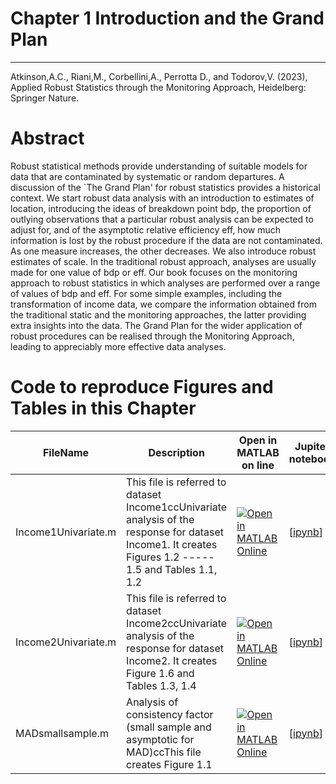 # Chapter 1 Introduction and the Grand Plan


---
Atkinson,A.C., Riani,M., Corbellini,A., Perrotta D., and Todorov,V. (2023), Applied Robust Statistics through the Monitoring Approach, Heidelberg: Springer Nature.

# Abstract
 
 Robust statistical methods  provide understanding of suitable models for data that are contaminated by systematic or random departures. A discussion of the `The Grand Plan' for robust statistics provides a historical context. We start robust data analysis with an introduction to estimates of location, introducing the ideas of breakdown point bdp, the proportion of outlying observations that a particular robust analysis can be expected to adjust for, and of the asymptotic relative efficiency eff, how much information is lost by the robust procedure if the data are not contaminated. As one measure increases, the other decreases. We also introduce robust estimates of scale. In the traditional robust approach, analyses are usually made for one value of bdp or eff.  Our book focuses on the monitoring approach to robust statistics in which analyses are performed over a range of values of bdp and eff.  For some simple examples, including the transformation of income data, we compare the information obtained from the traditional static and the monitoring approaches, the latter providing extra insights into the data. The Grand Plan for the wider application  of robust procedures can be realised through the Monitoring Approach, leading to appreciably more effective  data analyses.

# Code to reproduce Figures and Tables in this Chapter




| FileName | Description | Open in MATLAB on line | Jupiter notebook | 
 |---|---|---|---| 
 |Income1Univariate.m|This file is referred to dataset Income1ccUnivariate analysis of the response for dataset Income1. It creates Figures 1.2 ----- 1.5 and Tables 1.1, 1.2|[![Open in MATLAB Online](https://www.mathworks.com/images/responsive/global/open-in-matlab-online.svg)](https://matlab.mathworks.com/open/github/v1?repo=UniprJRC/FigMonitoringBook&file=/cap1/Income1Univariate.m)| [[ipynb](Income1Univariate.ipynb)]
|Income2Univariate.m|This file is referred to dataset Income2ccUnivariate analysis of the response for dataset Income2. It creates Figure 1.6 and Tables 1.3, 1.4|[![Open in MATLAB Online](https://www.mathworks.com/images/responsive/global/open-in-matlab-online.svg)](https://matlab.mathworks.com/open/github/v1?repo=UniprJRC/FigMonitoringBook&file=/cap1/Income2Univariate.m)| [[ipynb](Income2Univariate.ipynb)]
|MADsmallsample.m|Analysis of consistency factor (small sample and asymptotic for MAD)ccThis file creates Figure 1.1|[![Open in MATLAB Online](https://www.mathworks.com/images/responsive/global/open-in-matlab-online.svg)](https://matlab.mathworks.com/open/github/v1?repo=UniprJRC/FigMonitoringBook&file=/cap1/MADsmallsample.m)| [[ipynb](MADsmallsample.ipynb)]
    